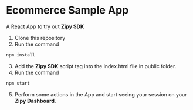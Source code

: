# Ecommerce Sample App

A React App to try out **Zipy SDK**

1. Clone this repository
2. Run the command 
```bash
npm install
```
3. Add the **Zipy SDK** script tag into the index.html file in public folder.
4. Run the command
```bash
npm start
```
5. Perform some actions in the App and start seeing your session on your **Zipy Dashboard**.
